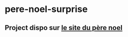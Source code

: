 # pere-noel-surprise

## Project dispo sur [le site du père noel](https://pere-noel-surprise.r-selwa.space/)

